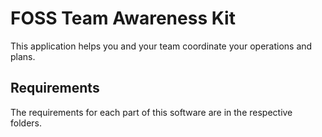 # FOSS Team Awareness Kit

This application helps you and your team coordinate your operations and plans.

## Requirements

The requirements for each part of this software are in the respective folders.